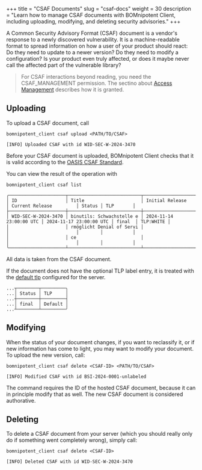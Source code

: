 +++
title = "CSAF Documents"
slug = "csaf-docs"
weight = 30
description = "Learn how to manage CSAF documents with BOMnipotent Client, including uploading, modifying, and deleting security advisories."
+++

A Common Security Advisory Format (CSAF) document is a vendor's response to a newly discovered vulnerability. It is a machine-readable format to spread information on how a user of your product should react: Do they need to update to a newer version? Do they need to modify a configuration? Is your product even truly affected, or does it maybe never call the affected part of the vulnerable library?

> For CSAF interactions beyond reading, you need the CSAF_MANAGEMENT permission. The sectino about [Access Management](/client/manager/access-management/) describes how it is granted.

## Uploading

To upload a CSAF document, call
```
bomnipotent_client csaf upload <PATH/TO/CSAF>
```

``` {wrap="false" title="output"}
[INFO] Uploaded CSAF with id WID-SEC-W-2024-3470
```

Before your CSAF document is uploaded, BOMnipotent Client checks that it is valid according to the [OASIS CSAF Standard](https://docs.oasis-open.org/csaf/csaf/v2.0/os/csaf-v2.0-os.html#61-mandatory-tests).

You can view the result of the operation with
```
bomnipotent_client csaf list
```
``` {wrap="false" title="output"}
╭─────────────────────┬───────────────────────────┬─────────────────────────┬─────────────────────────┬────────┬───────────╮
│ ID                  │ Title                     │ Initial Release         │ Current Release         │ Status │ TLP       │
├─────────────────────┼───────────────────────────┼─────────────────────────┼─────────────────────────┼────────┼───────────┤
│ WID-SEC-W-2024-3470 │ binutils: Schwachstelle e │ 2024-11-14 23:00:00 UTC │ 2024-11-17 23:00:00 UTC │ final  │ TLP:WHITE │
│                     │ rmöglicht Denial of Servi │                         │                         │        │           │
│                     │ ce                        │                         │                         │        │           │
╰─────────────────────┴───────────────────────────┴─────────────────────────┴─────────────────────────┴────────┴───────────╯
```

All data is taken from the CSAF document.

If the document does not have the optional TLP label entry, it is treated with the [default tlp](/server/configuration/optional/tlp-config/) configured for the server.


``` {wrap="false" title="output"}
...┬────────┬─────────╮
...│ Status │ TLP     │
...┼────────┼─────────┤
...│ final  │ Default │
...┴────────┴─────────╯
```


## Modifying

When the status of your document changes, if you want to reclassify it, or if new information has come to light, you may want to modify your document. To upload the new version, call:

```
bomnipotent_client csaf delete <CSAF-ID> <PATH/TO/CSAF>
```
``` {wrap="false" title="output"}
[INFO] Modified CSAF with id BSI-2024-0001-unlabeled
```

The command requires the ID of the hosted CSAF document, because it can in principle modify that as well. The new CSAF document is considered authorative.

## Deleting

To delete a CSAF document from your server (which you should really only do if something went completely wrong), simply call:
```
bomnipotent_client csaf delete <CSAF-ID>
```
``` {wrap="false" title="output"}
[INFO] Deleted CSAF with id WID-SEC-W-2024-3470
```
